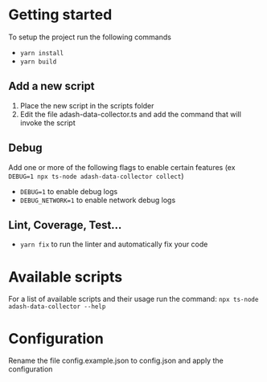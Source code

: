 # Getting started

To setup the project run the following commands

- `yarn install`
- `yarn build`

## Add a new script

1. Place the new script in the scripts folder
2. Edit the file adash-data-collector.ts and add the command that will invoke the script

## Debug

Add one or more of the following flags to enable certain features (ex `DEBUG=1 npx ts-node adash-data-collector collect`)

- `DEBUG=1` to enable debug logs
- `DEBUG_NETWORK=1` to enable network debug logs

## Lint, Coverage, Test...

- `yarn fix` to run the linter and automatically fix your code

# Available scripts

For a list of available scripts and their usage run the command:
`npx ts-node adash-data-collector --help`

# Configuration

Rename the file config.example.json to config.json and apply the configuration
